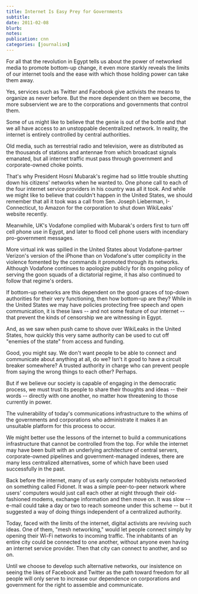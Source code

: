 ```yaml
---
title: Internet Is Easy Prey for Governments
subtitle: 
date: 2011-02-08
blurb: 
notes: 
publication: cnn
categories: [journalism]
---
```


For all that the revolution in Egypt tells us about the power of networked media to promote bottom-up change, it even more starkly reveals the limits of our internet tools and the ease with which those holding power can take them away.

Yes, services such as Twitter and Facebook give activists the means to organize as never before. But the more dependent on them we become, the more subservient we are to the corporations and governments that control them.

Some of us might like to believe that the genie is out of the bottle and that we all have access to an unstoppable decentralized network. In reality, the internet is entirely controlled by central authorities.

Old media, such as terrestrial radio and television, were as distributed as the thousands of stations and antennae from which broadcast signals emanated, but all internet traffic must pass through government and corporate-owned choke points.

That's why President Hosni Mubarak's regime had so little trouble shutting down his citizens' networks when he wanted to. One phone call to each of the four internet service providers in his country was all it took. And while we might like to believe that couldn't happen in the United States, we should remember that all it took was a call from Sen. Joseph Lieberman, I-Connecticut, to Amazon for the corporation to shut down WikiLeaks' website recently.

Meanwhile, UK's Vodafone complied with Mubarak's orders first to turn off cell phone use in Egypt, and later to flood cell phone users with incendiary pro-government messages.

More virtual ink was spilled in the United States about Vodafone-partner Verizon's version of the iPhone than on Vodafone's utter complicity in the violence fomented by the commands it promoted through its networks. Although Vodafone continues to apologize publicly for its ongoing policy of serving the goon squads of a dictatorial regime, it has also continued to follow that regime's orders.

If bottom-up networks are this dependent on the good graces of top-down authorities for their very functioning, then how bottom-up are they? While in the United States we may have policies protecting free speech and open communication, it is these laws -- and not some feature of our internet -- that prevent the kinds of censorship we are witnessing in Egypt.

And, as we saw when push came to shove over WikiLeaks in the United States, how quickly this very same authority can be used to cut off "enemies of the state" from access and funding.

Good, you might say. We don't want people to be able to connect and communicate about anything at all, do we? Isn't it good to have a circuit breaker somewhere? A trusted authority in charge who can prevent people from saying the wrong things to each other? Perhaps.

But if we believe our society is capable of engaging in the democratic process, we must trust its people to share their thoughts and ideas -- their words -- directly with one another, no matter how threatening to those currently in power.

The vulnerability of today's communications infrastructure to the whims of the governments and corporations who administrate it makes it an unsuitable platform for this process to occur.

We might better use the lessons of the internet to build a communications infrastructure that cannot be controlled from the top. For while the internet may have been built with an underlying architecture of central servers, corporate-owned pipelines and government-managed indexes, there are many less centralized alternatives, some of which have been used successfully in the past.

Back before the internet, many of us early computer hobbyists networked on something called Fidonet. It was a simple peer-to-peer network where users' computers would just call each other at night through their old-fashioned modems, exchange information and then move on. It was slow -- e-mail could take a day or two to reach someone under this scheme -- but it suggested a way of doing things independent of a centralized authority.

Today, faced with the limits of the internet, digital activists are reviving such ideas. One of them, "mesh networking," would let people connect simply by opening their Wi-Fi networks to incoming traffic. The inhabitants of an entire city could be connected to one another, without anyone even having an internet service provider. Then that city can connect to another, and so on.

Until we choose to develop such alternative networks, our insistence on seeing the likes of Facebook and Twitter as the path toward freedom for all people will only serve to increase our dependence on corporations and government for the right to assemble and communicate.

